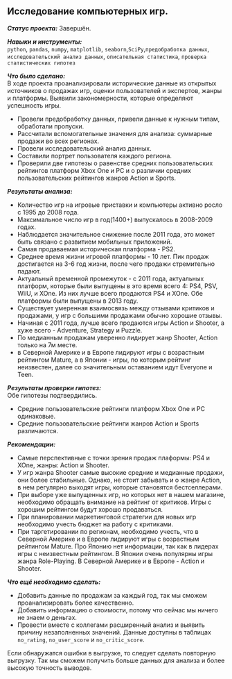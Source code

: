 ## Исследование компьютерных игр.
***Статус проекта:*** Завершён. 

***Навыки и инструменты:***  
`python`, `pandas`, `numpy`, `matplotlib`, `seaborn`,`SciPy`,`предобработка данных`, `исследовательский анализ данных`, `описательная статистика`, `проверка статистических гипотез`

***Что было сделано:***    
В ходе проекта проанализировали исторические данные из открытых источников о продажах игр, оценки пользователей и экспертов, жанры и платформы. Выявили закономерности, которые определяют успешность игры. 
- Провели предобработку данных, привели данные к нужным типам, обработали пропуски.  
- Рассчитали вспомогательные значения для анализа: суммарные продажи во всех регионах.  
- Провели исследовательский анализ данных.    
- Составили портрет пользователя каждого региона.    
- Проверили две гипотезы о равенстве средних пользовательских рейтингов платформ Xbox One и PC и о различии
средних пользовательских рейтингов жанров Action и Sports.
     
    
***Результаты анализа:***    
- Количество игр на игровые приставки и компьютеры активно росло с 1995 до 2008 года.  
- Максимальное число игр в год(1400+) выпускалось в 2008-2009 годах. 
- Наблюдается значительное снижение после 2011 года, это может быть связано с развитием мобильных приложений.    
- Самая продаваемая историческая платформа - PS2.
- Среднее время жизни игровой платформы - 10 лет. Пик продаж достигается на 3-6 год жизни, после чего продажи стремительно падают.   
- Актуальный временной промежуток - с 2011 года, актуальных платформ, которые были выпущены в это время всего 4: PS4, PSV, WiiU,  и XOne. Из них лучше всего продаются PS4 и XOne. Обе платформы были выпущены в 2013 году. 
- Cуществует умеренная взаимосвязь между отзывами критиков и продажами, у игр с большими продажами обычно хорошие отзывы.   
- Начиная с 2011 года, лучше всего продаются игры Action и Shooter, а хуже всего - Adventure, Strategy и Puzzle. 
- По медианным продажам уверенно лидирует жанр Shooter, Action только на 7м месте.    
- в Северной Америке и в Европе лидируют игры с возрастным рейтингом Mature, а в Японии - игры, по которым рейтинг неизвестен, далее со значительным оставанием идут Everyone и Teen.   
    
***Результаты проверки гипотез:***   
Обе гипотезы подтвердились.    
- Средние пользовательские рейтинги платформ Xbox One и PC одинаковые.    
- Средние пользовательские рейтинги жанров Action и Sports различаются.
    
***Рекомендации:***
- Самые перспективные с точки зрения продаж плаформы: PS4 и XOnе, жанры: Action и Shooter.  
- У игр жанра Shooter самые высокие средние и медианные продажи, они более стабильные. Однако, не стоит забывать и о жанре Action, в нем регулярно выходят игры, которые становятся бестселлерами.
- При выборе уже выпущенных игр, но которых нет в нашем магазине, необходимо обращать внимание на рейтинг от критиков. Игры с хорошим рейтингом будут хорошо продаваться.    
- При планировании маркетинговой стратегии для новых игр необходимо учесть бюджет на работу с критиками. 
- При таргетировании по регионам, необходимо учесть, что в Северной Америке и в Европе лидируют игры с возрастным рейтингом Mature. Про Японию нет информации, так как в лидерах игры с неизвестным рейтингом. В Японии очень популярны игры жанра Role-Playing. В Северной Америке и в Европе - Action и Shooter.


***Что ещё необходимо сделать:***
- Добавить данные по продажам за каждый год, так мы сможем проанализировать более качественно.   
- Добавить информацию о стоимости, потому что сейчас мы ничего не знаем о деньгах.   
- Провести вместе с коллегами расширенный анализ и выявить причину незаполненных значений. Данные доступны в таблицах `no_rating`, `no_user_score` и `no_critic_score`.   

Если обнаружатся ошибки в выгрузке, то следует сделать повторную выгрузку. Так мы сможем получить больше данных для анализа и более высокую точность выводов.   
